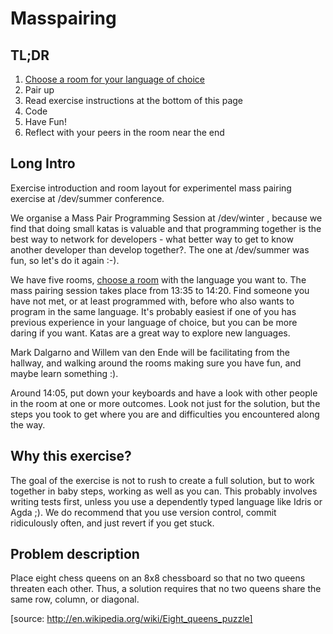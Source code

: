 Masspairing
===========
TL;DR
-----

1. [Choose a room for your language of choice](languages-rooms.md) 
2. Pair up
3. Read exercise instructions at the bottom of this page
4. Code
4. Have Fun!
5. Reflect with your peers in the room near the end

Long Intro
-----------
Exercise introduction and room layout for experimentel mass pairing
exercise at
/dev/summer conference.

We organise a Mass Pair Programming Session at /dev/winter , because we
find that doing small katas is valuable and that programming together is
the best way to network for developers - what better way to get to know
another developer than develop together?. The one at /dev/summer was
fun, so let's do it again :-).

We have five rooms, [choose a room](languages-rooms.md) with the
language you want to. The mass pairing session takes place from 13:35 to
14:20. Find someone you have not met, or at least programmed with,
before who also wants to program in the same language. It's probably easiest if one of you has
previous experience in your language of choice, but you can be more
daring if you want. Katas are a great way to explore new languages.

Mark Dalgarno and Willem van den Ende will be facilitating from the
hallway, and walking around the rooms making sure you
have fun, and maybe learn something :).

Around 14:05, put down your keyboards and have a look with other people
in the room at one or more outcomes. Look not just for the solution, but
the steps you took to get where you are and difficulties you encountered
along the way.

## Why this exercise?

The goal of the exercise is not to rush to create a full solution, but
to work together in baby steps, working as well as you can. This
probably involves writing tests first, unless you use a dependently
typed language like Idris or Agda ;). We do recommend that you use
version control, commit ridiculously often, and just revert if you get
stuck.

## Problem description
Place eight chess queens on an 8x8 chessboard so that
no two queens threaten each other. Thus, a solution
requires that no two queens share the same row,
column, or diagonal.

[source: http://en.wikipedia.org/wiki/Eight_queens_puzzle]

